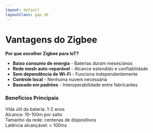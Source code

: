 ```yaml
---
layout: default
layoutClass: gap-16
---
```


# Vantagens do Zigbee

**Por que escolher Zigbee para IoT?**

- **Baixo consumo de energia** - Baterias duram meses/anos
- **Rede mesh auto-reparável** - Alcance estendido e confiabilidade
- **Sem dependência de Wi-Fi** - Funciona independentemente
- **Controle local** - Nenhuma nuvem necessária
- **Baseado em padrões** - Interoperabilidade entre fabricantes

<div class="flex justify-center mt-10">
  <div class="max-w-md text-center">
    <h3 class="text-lg font-semibold mb-2">Benefícios Principais</h3>
    <div class="bg-blue-50 p-4 rounded-lg">
      <div class="flex items-center space-x-2 mb-2">
        <div class="w-4 h-4 bg-green-500 rounded-full"></div>
        <span class="text-sm">Vida útil da bateria: 1-2 anos</span>
      </div>
      <div class="flex items-center space-x-2 mb-2">
        <div class="w-4 h-4 bg-blue-500 rounded-full"></div>
        <span class="text-sm">Alcance: 10-100m por salto</span>
      </div>
      <div class="flex items-center space-x-2 mb-2">
        <div class="w-4 h-4 bg-purple-500 rounded-full"></div>
        <span class="text-sm">Tamanho da rede: centenas de dispositivos</span>
      </div>
      <div class="flex items-center space-x-2">
        <div class="w-4 h-4 bg-orange-500 rounded-full"></div>
        <span class="text-sm">Latência alcançável: < 100ms</span>
      </div>
    </div>
  </div>
</div> 
